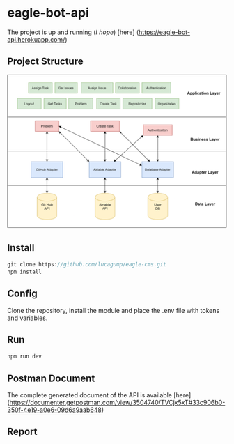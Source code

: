 # eagle-bot-api

The project is up and running (_I hope_) [here] (https://eagle-bot-api.herokuapp.com/)

## Project Structure

![Schema](public/schema.png)

## Install
```javascript
git clone https://github.com/lucagump/eagle-cms.git
npm install
```

## Config

Clone the repository, install the module and  place the .env file with tokens and variables. 

## Run

```javascript
npm run dev
```

## Postman Document

The complete generated document of the API is available [here] (https://documenter.getpostman.com/view/3504740/TVCjx5xT#33c906b0-350f-4e19-a0e6-09d6a9aab648)

## Report

